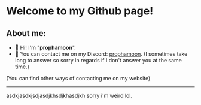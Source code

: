 # Welcome to my Github page!

## About me:
- 👋 Hi! I'm "**prophamoon**".
- 💬 You can contact me on my Discord: [prophamoon](https://discord.com/users/431890896674619404).
(I sometimes take long to answer so sorry in regards if I don't answer you at the same time.)

(You can find other ways of contacting me on my website)

-----------
asdkjasdkjsdjasdjkhsdjkhasdjkh sorry i'm weird lol.
